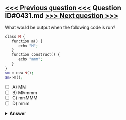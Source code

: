 [<<< Previous question <<<](0430.md)   Question ID#0431.md   [>>> Next question >>>](0432.md)
---

What would be output when the following code is run?

```php
class M {
   function m() {
      echo "M";
   }
   function construct() {
      echo "mmm";
   }
}
$m = new M();
$m->m();
```

- [ ] A) MM
- [ ] B) MMmmm
- [ ] C) mmMMM
- [ ] D) mmm

<details><summary><b>Answer</b></summary>
<p>
  Answer: <strong>A</strong>
</p>
</details>

